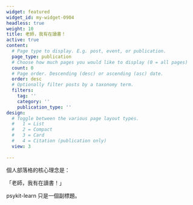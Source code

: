 ```yaml
---
widget: featured
widget_id: my-widget-0904
headless: true
weight: 10
title: 老師，我有在讀書！
active: true
content:
  # Page type to display. E.g. post, event, or publication.
  page_type: publication
  # Choose how much pages you would like to display (0 = all pages)
  count: 0
  # Page order. Descending (desc) or ascending (asc) date.
  order: desc
  # Optionally filter posts by a taxonomy term.
  filters:
    tag: ''
    category: ''
    publication_type: ''
design:
  # Toggle between the various page layout types.
  #   1 = List
  #   2 = Compact
  #   3 = Card
  #   4 = Citation (publication only)
  view: 3
  
---
```





個人部落格的核心理念是：

「老師，我有在讀書！」

psykit-learn 只是一個副標題。

